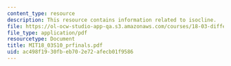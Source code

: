 ```yaml
---
content_type: resource
description: This resource contains information related to isocline.
file: https://ol-ocw-studio-app-qa.s3.amazonaws.com/courses/18-03-differential-equations-spring-2010/ac498f1930fbeb702e72afecb01f9586_MIT18_03S10_prfinals.pdf
file_type: application/pdf
resourcetype: Document
title: MIT18_03S10_prfinals.pdf
uid: ac498f19-30fb-eb70-2e72-afecb01f9586
---
```

